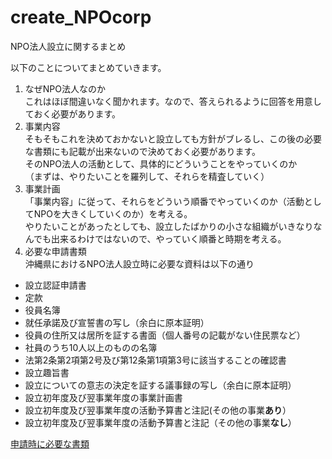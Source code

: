 # create_NPOcorp
NPO法人設立に関するまとめ

以下のことについてまとめていきます。

1. なぜNPO法人なのか  
これはほぼ間違いなく聞かれます。なので、答えられるように回答を用意しておく必要があります。
2. 事業内容  
そもそもこれを決めておかないと設立しても方針がブレるし、この後の必要な書類にも記載が出来ないので決めておく必要があります。  
そのNPO法人の活動として、具体的にどういうことをやっていくのか  
（まずは、やりたいことを羅列して、それらを精査していく）  
3. 事業計画  
「事業内容」に従って、それらをどういう順番でやっていくのか（活動としてNPOを大きくしていくのか）を考える。  
やりたいことがあったとしても、設立したばかりの小さな組織がいきなりなんでも出来るわけではないので、やっていく順番と時期を考える。  
4. 必要な申請書類  
沖縄県におけるNPO法人設立時に必要な資料は以下の通り　　
  * 設立認証申請書
  * 定款
  * 役員名簿
  * 就任承諾及び宣誓書の写し（余白に原本証明）
  * 役員の住所又は居所を証する書面（個人番号の記載がない住民票など）
  * 社員のうち10人以上のものの名簿
  * 法第2条第2項第2号及び第12条第1項第3号に該当することの確認書
  * 設立趣旨書
  * 設立についての意志の決定を証する議事録の写し（余白に原本証明）
  * 設立初年度及び翌事業年度の事業計画書
  * 設立初年度及び翌事業年度の活動予算書と注記(その他の事業**あり**）
  * 設立初年度及び翌事業年度の活動予算書と注記（その他の事業**なし**）

[申請時に必要な書類](http://www.pref.okinawa.jp/site/kodomo/shohikurashi/npo-houjinnseturitu.html)
